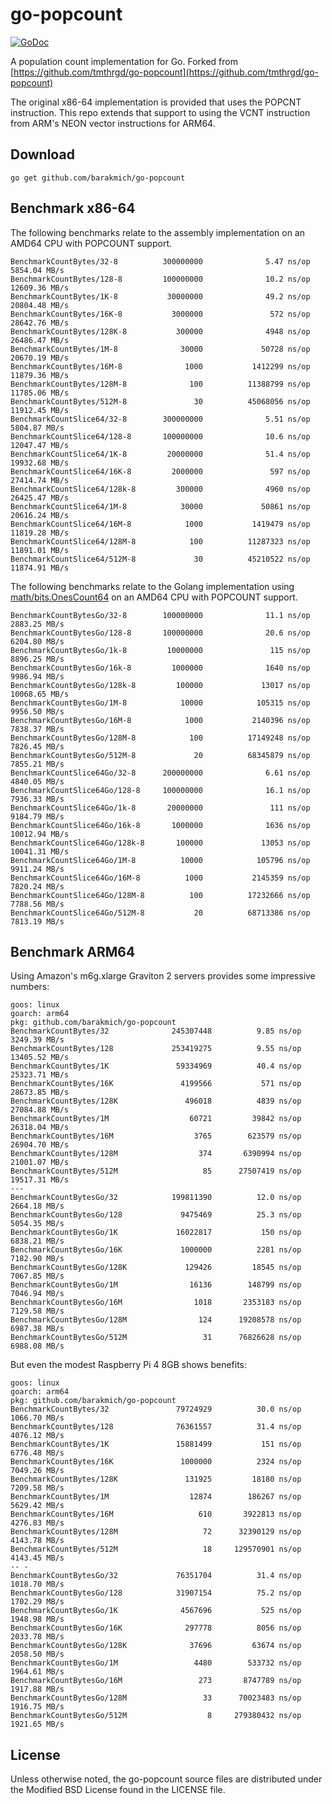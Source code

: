 # go-popcount

[![GoDoc](https://godoc.org/github.com/barakmich/go-popcount?status.svg)](https://godoc.org/github.com/barakmich/go-popcount)

A population count implementation for Go. Forked from [https://github.com/tmthrgd/go-popcount](https://github.com/tmthrgd/go-popcount)

The original x86-64 implementation is provided that uses the POPCNT instruction.
This repo extends that support to using the VCNT instruction from ARM's NEON vector instructions for ARM64.

## Download

```
go get github.com/barakmich/go-popcount
```

## Benchmark x86-64

The following benchmarks relate to the assembly implementation on an
AMD64 CPU with POPCOUNT support.
```
BenchmarkCountBytes/32-8          300000000              5.47 ns/op        5854.04 MB/s
BenchmarkCountBytes/128-8         100000000              10.2 ns/op       12609.36 MB/s
BenchmarkCountBytes/1K-8           30000000              49.2 ns/op       20804.48 MB/s
BenchmarkCountBytes/16K-8           3000000               572 ns/op       28642.76 MB/s
BenchmarkCountBytes/128K-8           300000              4948 ns/op       26486.47 MB/s
BenchmarkCountBytes/1M-8              30000             50728 ns/op       20670.19 MB/s
BenchmarkCountBytes/16M-8              1000           1412299 ns/op       11879.36 MB/s
BenchmarkCountBytes/128M-8              100          11388799 ns/op       11785.06 MB/s
BenchmarkCountBytes/512M-8               30          45068056 ns/op       11912.45 MB/s
BenchmarkCountSlice64/32-8        300000000              5.51 ns/op        5804.87 MB/s
BenchmarkCountSlice64/128-8       100000000              10.6 ns/op       12047.47 MB/s
BenchmarkCountSlice64/1K-8         20000000              51.4 ns/op       19932.68 MB/s
BenchmarkCountSlice64/16K-8         2000000               597 ns/op       27414.74 MB/s
BenchmarkCountSlice64/128k-8         300000              4960 ns/op       26425.47 MB/s
BenchmarkCountSlice64/1M-8            30000             50861 ns/op       20616.24 MB/s
BenchmarkCountSlice64/16M-8            1000           1419479 ns/op       11819.28 MB/s
BenchmarkCountSlice64/128M-8            100          11287323 ns/op       11891.01 MB/s
BenchmarkCountSlice64/512M-8             30          45210522 ns/op       11874.91 MB/s
```

The following benchmarks relate to the Golang implementation using
[math/bits.OnesCount64](https://golang.org/pkg/math/bits/#OnesCount64) on
an AMD64 CPU with POPCOUNT support.
```
BenchmarkCountBytesGo/32-8        100000000              11.1 ns/op        2883.25 MB/s
BenchmarkCountBytesGo/128-8       100000000              20.6 ns/op        6204.80 MB/s
BenchmarkCountBytesGo/1k-8         10000000               115 ns/op        8896.25 MB/s
BenchmarkCountBytesGo/16k-8         1000000              1640 ns/op        9986.94 MB/s
BenchmarkCountBytesGo/128k-8         100000             13017 ns/op       10068.65 MB/s
BenchmarkCountBytesGo/1M-8            10000            105315 ns/op        9956.50 MB/s
BenchmarkCountBytesGo/16M-8            1000           2140396 ns/op        7838.37 MB/s
BenchmarkCountBytesGo/128M-8            100          17149248 ns/op        7826.45 MB/s
BenchmarkCountBytesGo/512M-8             20          68345879 ns/op        7855.21 MB/s
BenchmarkCountSlice64Go/32-8      200000000              6.61 ns/op        4840.05 MB/s
BenchmarkCountSlice64Go/128-8     100000000              16.1 ns/op        7936.33 MB/s
BenchmarkCountSlice64Go/1k-8       20000000               111 ns/op        9184.79 MB/s
BenchmarkCountSlice64Go/16k-8       1000000              1636 ns/op       10012.94 MB/s
BenchmarkCountSlice64Go/128k-8       100000             13053 ns/op       10041.31 MB/s
BenchmarkCountSlice64Go/1M-8          10000            105796 ns/op        9911.24 MB/s
BenchmarkCountSlice64Go/16M-8          1000           2145359 ns/op        7820.24 MB/s
BenchmarkCountSlice64Go/128M-8          100          17232666 ns/op        7788.56 MB/s
BenchmarkCountSlice64Go/512M-8           20          68713386 ns/op        7813.19 MB/s
```

## Benchmark ARM64

Using Amazon's m6g.xlarge Graviton 2 servers provides some impressive numbers:

```
goos: linux
goarch: arm64
pkg: github.com/barakmich/go-popcount
BenchmarkCountBytes/32              245307448          9.85 ns/op     3249.39 MB/s
BenchmarkCountBytes/128             253419275          9.55 ns/op    13405.52 MB/s
BenchmarkCountBytes/1K               59334969          40.4 ns/op    25323.71 MB/s
BenchmarkCountBytes/16K               4199566           571 ns/op    28673.85 MB/s
BenchmarkCountBytes/128K               496018          4839 ns/op    27084.88 MB/s
BenchmarkCountBytes/1M                  60721         39842 ns/op    26318.04 MB/s
BenchmarkCountBytes/16M                  3765        623579 ns/op    26904.70 MB/s
BenchmarkCountBytes/128M                  374       6390994 ns/op    21001.07 MB/s
BenchmarkCountBytes/512M                   85      27507419 ns/op    19517.31 MB/s
---
BenchmarkCountBytesGo/32            199811390          12.0 ns/op     2664.18 MB/s
BenchmarkCountBytesGo/128             9475469          25.3 ns/op     5054.35 MB/s
BenchmarkCountBytesGo/1K             16022817           150 ns/op     6838.21 MB/s
BenchmarkCountBytesGo/16K             1000000          2281 ns/op     7182.90 MB/s
BenchmarkCountBytesGo/128K             129426         18545 ns/op     7067.85 MB/s
BenchmarkCountBytesGo/1M                16136        148799 ns/op     7046.94 MB/s
BenchmarkCountBytesGo/16M                1018       2353183 ns/op     7129.58 MB/s
BenchmarkCountBytesGo/128M                124      19208578 ns/op     6987.38 MB/s
BenchmarkCountBytesGo/512M                 31      76826628 ns/op     6988.08 MB/s
```

But even the modest Raspberry Pi 4 8GB shows benefits:

```
goos: linux
goarch: arm64
pkg: github.com/barakmich/go-popcount
BenchmarkCountBytes/32               79724929          30.0 ns/op     1066.70 MB/s
BenchmarkCountBytes/128              76361557          31.4 ns/op     4076.12 MB/s
BenchmarkCountBytes/1K               15881499           151 ns/op     6776.48 MB/s
BenchmarkCountBytes/16K               1000000          2324 ns/op     7049.26 MB/s
BenchmarkCountBytes/128K               131925         18180 ns/op     7209.58 MB/s
BenchmarkCountBytes/1M                  12874        186267 ns/op     5629.42 MB/s
BenchmarkCountBytes/16M                   610       3922813 ns/op     4276.83 MB/s
BenchmarkCountBytes/128M                   72      32390129 ns/op     4143.78 MB/s
BenchmarkCountBytes/512M                   18     129570901 ns/op     4143.45 MB/s
-- -
BenchmarkCountBytesGo/32             76351704          31.4 ns/op     1018.70 MB/s
BenchmarkCountBytesGo/128            31907154          75.2 ns/op     1702.29 MB/s
BenchmarkCountBytesGo/1K              4567696           525 ns/op     1948.98 MB/s
BenchmarkCountBytesGo/16K              297778          8056 ns/op     2033.78 MB/s
BenchmarkCountBytesGo/128K              37696         63674 ns/op     2058.50 MB/s
BenchmarkCountBytesGo/1M                 4480        533732 ns/op     1964.61 MB/s
BenchmarkCountBytesGo/16M                 273       8747789 ns/op     1917.88 MB/s
BenchmarkCountBytesGo/128M                 33      70023483 ns/op     1916.75 MB/s
BenchmarkCountBytesGo/512M                  8     279380432 ns/op     1921.65 MB/s
```


## License

Unless otherwise noted, the go-popcount source files are distributed under the Modified BSD License found in the LICENSE file.


